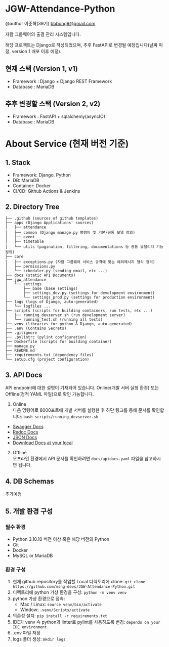 # JGW-Attendance-Python
@author 이준혁(39기) bbbong9@gmail.com

자람 그룹웨어의 출결 관리 시스템입니다.

해당 프로젝트는 Django로 작성되었으며, 추후 FastAPI로 변경될 예정입니다(날짜 미정, version 1 배포 이후 예정).

## 현재 스택 (Version 1, v1)

 - Framework : Django + Django REST Framework
 - Database : MariaDB

## 추후 변경할 스택 (Version 2, v2)

 - Framework : FastAPI + sqlalchemy(asyncIO)
 - Database : MariaDB

# About Service (현재 버전 기준)

## 1. Stack
* Framework: Django, Python
* DB: MariaDB
* Container: Docker
* CI/CD: Github Actions & Jenkins

## 2. Directory Tree
```
├── .github (sources of github templates)
├── apps (Django Applications' sources)
│   ├── attendance
│   ├── common (Django manage.py 명령어 및 기본/공통 모델 정의)
│   ├── event
│   ├── timetable
│   └── utils (pagination, filtering, documentations 등 공통 유틸리티 기능 정의)
├── core
│   ├── exceptions.py (자람 그룹웨어 서비스 규격에 맞는 예외메시지 형식 정의)
│   ├── permissions.py
│   └── scheduler.py (sending email, etc ...)
├── docs (static API Documents)
├── jgw_attendance
│   └── settings
│       ├── base (base settings)
│       ├── settings_dev.py (settings for development environment)
│       └── settings_prod.py (settings for production environment)
├── logs (logs of Django, auto-generated)
│   └── logfiles ...
├── scripts (scripts for building containers, run tests, etc ...)
│   ├── running_devserver.sh (run development server)
│   └── running_test.sh (running all tests)
├── venv (libraries for python & Django, auto-generated)
├── .env (Contains Secrets)
├── .gitignore
├── .pylintrc (pylint configuration)
├── Dockerfile (scripts for building container)
├── manage.py
├── README.md
├── requirements.txt (dependency files)
└── setup.cfg (project configuration)
```

## 3. API Docs
API endpoint에 대한 설명이 기재되어 있습니다.
Online(개발 서버 실행 환경) 또는 Offline(정적 YAML 파일)으로 확인 가능합니다.

1. Online   
  다음 명령어로 8000포트에 개발 서버를 실행한 후 하단 링크를 통해 문서를 확인합니다: `bash scripts/running_devserver.sh`
 - [Swagger Docs](http://127.0.0.1:8000/attendance/api/v1/swagger/)
 - [Redoc Docs](http://127.0.0.1:8000/attendance/api/v1/redoc/)
 - [JSON Docs](http://127.0.0.1:8000/attendance/api/v1/swagger.json)
 - [Download Docs at your local](http://127.0.0.1:8000/attendance/api/v1/swagger.yaml)

2. Offline   
  오프라인 환경에서 API 문서를 확인하려면 `docs/apidocs.yaml` 파일을 참고하시면 됩니다.

## 4. DB Schemas
추가예정

## 5. 개발 환경 구성

### 필수 환경
 - Python 3.10.10 버전 이상 혹은 해당 버전의 Python
 - Git
 - Docker
 - MySQL or MariaDB

### 환경 구성
1. 현재 github repository를 작업할 Local 디렉토리에 clone: `git clone https://github.com/msng-devs/JGW-Attendance-Python.git`
2. 디렉토리에 python 가상 환경을 구성: `python -m venv venv`
3. python 가상 환경으로 접속: 
   - Mac / Linux: `source venv/bin/activate`
   - Window: `.venv/Scripts/activate`
4. 의존성 설치: `pip install -r requirements.txt`
5. IDE가 venv 속 python과 linter로 pylint를 사용하도록 변경: `depends on your IDE environment.`
6. .env 파일 저장
7. logs 폴더 생성: `mkdir logs`
